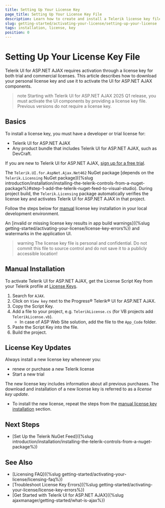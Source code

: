 ```yaml
---
title: Setting Up Your License Key
page_title: Setting Up Your License Key File
description: Learn how to create and install a Telerik license key file, which is required during application building and deployment.
slug: getting-started/activating-your-license/setting-up-your-license
tags: installation, license, key
position: 0
---
```


# Setting Up Your License Key File

Telerik UI for ASP.NET AJAX requires activation through a license key for both trial and commercial licenses. This article describes how to download your personal license key and use it to activate the UI for ASP.NET AJAX components.

>note Starting with Telerik UI for ASP.NET AJAX 2025 Q1 release, you must activate the UI components by providing a license key file. Previous versions do not require a license key.

## Basics

To install a license key, you must have a developer or trial license for:

* Telerik UI for ASP.NET AJAX
* Any product bundle that includes Telerik UI for ASP.NET AJAX, such as DevCraft.

If you are new to Telerik UI for ASP.NET AJAX, <a href="https://www.telerik.com/aspnet-ajax" target="_blank">sign up for a free trial</a>.

The `Telerik.UI.for.AspNet.Ajax.Net462` NuGet package [depends on the `Telerik.Licensing` NuGet package]({%slug introduction/installation/installing-the-telerik-controls-from-a-nuget-package%}#step-1-add-the-telerik-nuget-feed-to-visual-studio). During project build, the `Telerik.Licensing` package automatically verifies the license key and activates Telerik UI for ASP.NET AJAX in that project.

Follow the steps below for [manual](#manual-installation) license key installation in your local development environment. 

An [invalid or missing license key results in app build warnings]({%slug getting-started/activating-your-license/license-key-errors%}) and watermarks in the application UI.

>warning The license key file is personal and confidential. Do not commit this file to source control and do not save it to a publicly accessible location!

## Manual Installation

To activate Telerik UI for ASP.NET AJAX, get the License Script Key from your Telerik profile at <a href="https://www.telerik.com/account/your-licenses/license-keys" target="_blank">License Keys</a>.

1. Search for `AJAX`.
2. Click on `View key` next to the Progress® Telerik® UI for ASP.NET AJAX.
3. Copy the Script Key.
4. Add a file to your project, e.g. `TelerikLicense.cs` (for VB projects add `TelerikLicense.vb`).
   -  In case of ASP Web Site solution, add the file to the `App_Code` folder.
5. Paste the Script Key into the file.
6. Build the project.

## License Key Updates

Always install a new license key whenever you:

* renew or purchase a new Telerik license
* Start a new trial

The new license key includes information about all previous purchases. The download and installation of a new license key is referred to as a *license key update*.

* To install the new license, repeat the steps from the [manual license key installation](#manual-installation) section.

## Next Steps

* [Set Up the Telerik NuGet Feed]({%slug introduction/installation/installing-the-telerik-controls-from-a-nuget-package%})

## See Also

* [Licensing FAQ]({%slug getting-started/activating-your-license/licensing-faq%})
* [Troubleshoot License Key Errors]({%slug getting-started/activating-your-license/license-key-errors%})
* [Get Started with Telerik UI for ASP.NET AJAX]({%slug ajaxmanager/getting-started/what-is-ajax%})
